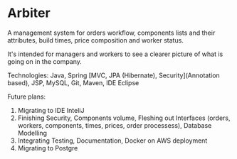 # Arbiter

A management system for orders workflow, components lists and their attributes, build times, price composition and worker status.

It's intended for managers and workers to see a clearer picture of what is going on in the company.

Technologies:
Java, Spring [MVC, JPA (Hibernate), Security](Annotation based), JSP, MySQL, Git, Maven, IDE Eclipse

Future plans:
1. Migrating to IDE InteliJ 
2. Finishing Security, Components volume, Fleshing out Interfaces (orders, workers, components, times, prices, order processess), Database Modelling
3. Integrating Testing, Documentation, Docker on AWS deployment
4. Migrating to Postgre
